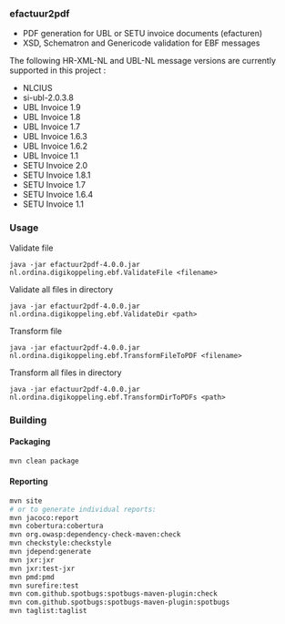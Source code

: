 ### efactuur2pdf

- PDF generation for UBL or SETU invoice documents (efacturen)
- XSD, Schematron and Genericode validation for EBF messages

The following HR-XML-NL and UBL-NL message versions are currently supported in this project :
- NLCIUS
- si-ubl-2.0.3.8
- UBL Invoice 1.9
- UBL Invoice 1.8
- UBL Invoice 1.7
- UBL Invoice 1.6.3
- UBL Invoice 1.6.2
- UBL Invoice 1.1
- SETU Invoice 2.0
- SETU Invoice 1.8.1
- SETU Invoice 1.7
- SETU Invoice 1.6.4
- SETU Invoice 1.1

### Usage

Validate file

```
java -jar efactuur2pdf-4.0.0.jar nl.ordina.digikoppeling.ebf.ValidateFile <filename>
```

Validate all files in directory

```
java -jar efactuur2pdf-4.0.0.jar nl.ordina.digikoppeling.ebf.ValidateDir <path>
```

Transform file

```
java -jar efactuur2pdf-4.0.0.jar nl.ordina.digikoppeling.ebf.TransformFileToPDF <filename>
```

Transform all files in directory

```
java -jar efactuur2pdf-4.0.0.jar nl.ordina.digikoppeling.ebf.TransformDirToPDFs <path>
```

### Building

#### Packaging

```bash
mvn clean package
```

#### Reporting

```bash
mvn site
# or to generate individual reports:
mvn jacoco:report
mvn cobertura:cobertura
mvn org.owasp:dependency-check-maven:check
mvn checkstyle:checkstyle
mvn jdepend:generate
mvn jxr:jxr
mvn jxr:test-jxr
mvn pmd:pmd
mvn surefire:test
mvn com.github.spotbugs:spotbugs-maven-plugin:check
mvn com.github.spotbugs:spotbugs-maven-plugin:spotbugs
mvn taglist:taglist
```
